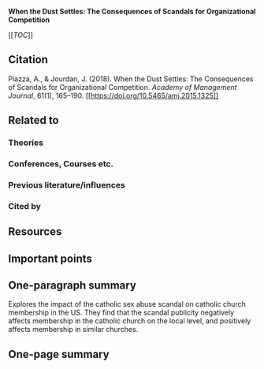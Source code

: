 **When the Dust Settles: The Consequences of Scandals for Organizational Competition**

[[_TOC_]]

## Citation

Piazza, A., & Jourdan, J. (2018). When the Dust Settles: The Consequences of Scandals for Organizational Competition. *Academy of Management Journal*, 61(1), 165–190. [[https://doi.org/10.5465/amj.2015.1325]]

## Related to

### Theories

### Conferences, Courses etc.

### Previous literature/influences

### Cited by

## Resources

## Important points

## One-paragraph summary

Explores the impact of the catholic sex abuse scandal on catholic church membership in the US. They find that the scandal publicity negatively affects membership in the catholic church on the local level, and positively affects membership in similar churches.

## One-page summary